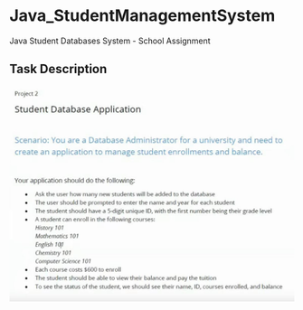 # Java_StudentManagementSystem
Java Student Databases System - School Assignment

## Task Description
![](JavaStudent.JPG)
